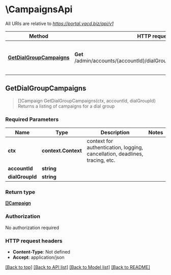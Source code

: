 # \CampaignsApi

All URIs are relative to *https://portal.vacd.biz/api/v1*

Method | HTTP request | Description
------------- | ------------- | -------------
[**GetDialGroupCampaigns**](CampaignsApi.md#GetDialGroupCampaigns) | **Get** /admin/accounts/{accountId}/dialGroups/{dialGroupId}/campaigns | Returns a listing of campaigns for a dial group



## GetDialGroupCampaigns

> []Campaign GetDialGroupCampaigns(ctx, accountId, dialGroupId)
Returns a listing of campaigns for a dial group

### Required Parameters


Name | Type | Description  | Notes
------------- | ------------- | ------------- | -------------
**ctx** | **context.Context** | context for authentication, logging, cancellation, deadlines, tracing, etc.
**accountId** | **string**|  | 
**dialGroupId** | **string**|  | 

### Return type

[**[]Campaign**](Campaign.md)

### Authorization

No authorization required

### HTTP request headers

- **Content-Type**: Not defined
- **Accept**: application/json

[[Back to top]](#) [[Back to API list]](../README.md#documentation-for-api-endpoints)
[[Back to Model list]](../README.md#documentation-for-models)
[[Back to README]](../README.md)

